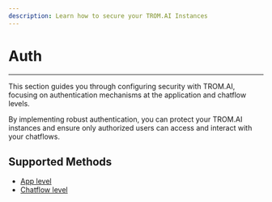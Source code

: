 ```yaml
---
description: Learn how to secure your TROM.AI Instances
---
```


# Auth

***

This section guides you through configuring security with TROM.AI, focusing on authentication mechanisms at the application and chatflow levels.&#x20;

By implementing robust authentication, you can protect your TROM.AI instances and ensure only authorized users can access and interact with your chatflows.

## Supported Methods

* [App level](app-level.md)
* [Chatflow level](chatflow-level.md)
